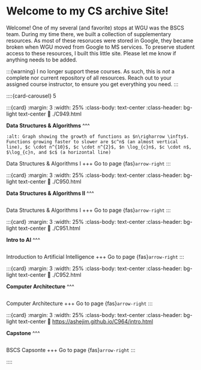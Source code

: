# Welcome to my CS archive Site!

Welcome! One of my several (and favorite) stops at WGU was the BSCS team. During my time there, we built a collection of supplementary resources. As most of these resoruces were stored in Google, they became broken when WGU moved from Google to MS services. To preserve student access to these resources, I built this little site. Please let me know if anything needs to be added.

:::{warning}
I no longer support these courses. As such, this is *not* a complete nor current repository of all resources. Reach out to your assigned course instructor, to ensure you get everything you need.
:::

::::{card-carousel} 5

:::{card}
:margin: 3
:width: 25%
:class-body: text-center
:class-header: bg-light text-center
:link: ./C949.html

**Data Structures & Algorithms**
^^^
```{image} ./url_images/big_O_image.png
:alt: Graph showing the growth of functions as $n\righarrow \infty$. Functions growing faster to slower are $c^n$ (an almost vertical line), $c \cdot n^{10}$, $c \cdot n^{2}$, $n \log_{c}n$, $c \cdot n$, $\log_{c}n, and $c$ (a horizontal line) 
```

Data Structures & Algorithms I
+++
Go to page {fas}`arrow-right`
:::

:::{card}
:margin: 3
:width: 25%
:class-body: text-center
:class-header: bg-light text-center
:link: ./C950.html

**Data Structures & Algorithms II**
^^^
```{image} ./url_images/tsp_xk_cd_cropped.png
```

Data Structures & Algorithms I
+++
Go to page {fas}`arrow-right`
:::

:::{card}
:margin: 3
:width: 25%
:class-body: text-center
:class-header: bg-light text-center
:link: ./C951.html

**Intro to AI**
^^^
```{image} ./url_images/hal_like_image_cropped.jpg
```

Introduction to Artificial Intelligence
+++
Go to page {fas}`arrow-right`
:::

:::{card}
:margin: 3
:width: 25%
:class-body: text-center
:class-header: bg-light text-center
:link: ./C952.html

**Computer Architecture**
^^^
```{image} ./url_images/c952_CA_map_cropped.png
```

Computer Architecture
+++
Go to page {fas}`arrow-right`
:::

:::{card}
:margin: 3
:width: 25%
:class-body: text-center
:class-header: bg-light text-center
:link: https://ashejim.github.io/C964/intro.html

**Capstone**
^^^
```{image} ./url_images/3d_regression_image_cropped.png
```

BSCS Capsonte
+++
Go to page {fas}`arrow-right`
:::

::::

```{tableofcontents}
```
